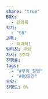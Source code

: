 ```yaml
---
share: "true"
BOX:
  - 강의록
학기:
  - "08"
과목:
  - 외과학1
팀티칭: 무외
차시: 3주차
진행률: 
tags:
  - "#무외_질병"
  - "#08중간"
요약: 
진행도: 0%
---
```


